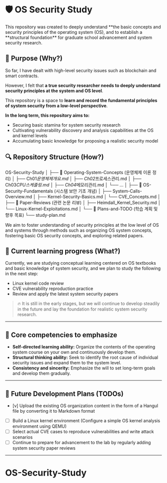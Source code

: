 # 🛡️ OS Security Study

This repository was created to deeply understand **the basic concepts and security principles of the operating system (OS), and to establish a **structural foundation\*\* for graduate school advancement and system security research.

## 🚩 Purpose (Why?)

So far, I have dealt with high-level security issues such as blockchain and smart contracts.

However, I felt that **a true security researcher needs to deeply understand security principles at the system and OS level**.

This repository is a space to **learn and record the fundamental principles of system security from a low-level perspective**.

**In the long term, this repository aims to:**

- Securing basic stamina for system security research
- Cultivating vulnerability discovery and analysis capabilities at the OS and kernel levels
- Accumulating basic knowledge for proposing a realistic security model

## 🔍 Repository Structure (How?)

OS-Security-Study │ ├── 📁 Operating-System-Concepts (운영체제 이론 정리) │ ├── Ch01*운영체제개요.md │ ├── Ch02*프로세스관리.md │ ├── Ch03*CPU스케줄링.md │ ├── Ch04*메모리관리.md │ └── ... │ ├── 📁 OS-Security-Fundamentals (시스템 보안 기초 개념) │ ├── System-Calls-Overview.md │ ├── Kernel-Security-Basics.md │ └── CVE_Concepts.md │ ├── 📁 Paper-Reviews (관련 논문 리뷰) │ ├── Heimdall_Kernel_Security.md │ └── Linux-Kernel-Exploitations.md │ └── 📁 Plans-and-TODO (학습 계획 및 향후 목표) └── study-plan.md

We aim to foster understanding of security principles at the low level of OS and systems through methods such as organizing OS system concepts, fostering basic OS security concepts, and exploring related papers.

## 📖 Current learning progress (What?)

Currently, we are studying conceptual learning centered on OS textbooks and basic knowledge of system security,
and we plan to study the following in the next step:

- Linux kernel code review
- CVE vulnerability reproduction practice
- Review and apply the latest system security papers

> 🔥 It is still in the early stages, but we will continue to develop steadily in the future
> and lay the foundation for realistic system security research.

---

## 📌 Core competencies to emphasize

- **Self-directed learning ability:** Organize the contents of the operating system course on your own and continuously develop them.
- **Structural thinking ability:** Seek to identify the root cause of individual security issues and expand them to the system level.
- **Consistency and sincerity:** Emphasize the will to set long-term goals and develop them gradually.

---

## 🚧 Future Development Plans (TODOs)

- [v] Upload the existing OS organization content in the form of a Hangul file by converting it to Markdown format
- [ ] Build a Linux kernel environment (Configure a simple OS kernel analysis environment using QEMU)
- [ ] Select actual CVE cases to reproduce vulnerabilities and write attack scenarios
- [ ] Continue to prepare for advancement to the lab by regularly adding system security paper reviews

---

# OS-Security-Study
